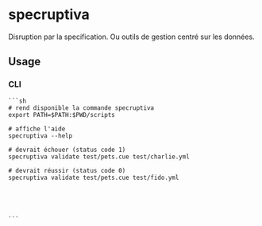 # specruptiva

Disruption par la specification. Ou outils de gestion centré sur les données.

## Usage

### CLI 

````
```sh 
# rend disponible la commande specruptiva
export PATH=$PATH:$PWD/scripts

# affiche l'aide
specruptiva --help

# devrait échouer (status code 1)
specruptiva validate test/pets.cue test/charlie.yml

# devrait réussir (status code 0)
specruptiva validate test/pets.cue test/fido.yml





```

